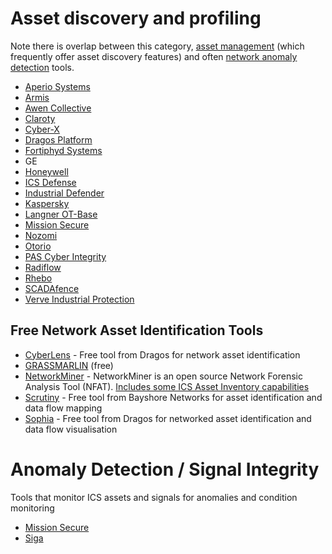 # Asset discovery and profiling

Note there is overlap between this category, [asset management](AssetMgmt.md) (which frequently offer asset discovery features) and often [network anomaly detection](NAD.md) tools.

* [Aperio Systems](https://www.aperio-systems.com/)
* [Armis](https://www.armis.com/)
* [Awen Collective](https://www.awencollective.com/)
* [Claroty](https://www.claroty.com/)
* [Cyber-X](https://cyberx-labs.com/)
* [Dragos Platform](https://www.dragos.com/)
* [Fortiphyd Systems](https://www.fortiphyd.com/)
* GE
* [Honeywell](https://www.honeywellprocess.com/en-US/explore/products/Forge%20Cybersecurity/Pages/default.aspx)
* [ICS Defense](https://icsdefense.net/)
* [Industrial Defender](https://www.industrialdefender.com/)
* [Kaspersky](https://ics.kaspersky.com/)
* [Langner OT-Base](https://www.langner.com/ot-base/)
* [Mission Secure](https://www.missionsecure.com/)
* [Nozomi](https://www.nozominetworks.com/)
* [Otorio](https://www.otorio.com)
* [PAS Cyber Integrity](https://cyber.pas.com/)
* [Radiflow](https://radiflow.com/)
* [Rhebo](https://www.rhebo.com)
* [SCADAfence](https://www.scadafence.com/)
* [Verve Industrial Protection](https://verveindustrial.com/)


## Free Network Asset Identification Tools
* [CyberLens](https://www.dragos.com/community-tools/) - Free tool from Dragos for network asset identification
* [GRASSMARLIN](https://github.com/nsacyber/GRASSMARLIN) (free)
* [NetworkMiner](https://www.netresec.com/?page=networkminer) - NetworkMiner is an open source Network Forensic Analysis Tool (NFAT). [Includes some ICS Asset Inventory capabilities](https://www.netresec.com/?page=Blog&month=2019-01&post=NetworkMiner-2-4-Released)
* [Scrutiny](https://bayshorenetworks.com/products/scrutiny/) - Free tool from Bayshore Networks for asset identification and data flow mapping
* [Sophia](https://www.dragos.com/community-tools/) - Free tool from Dragos for networked asset identification and data flow visualisation


# Anomaly Detection / Signal Integrity
Tools that monitor ICS assets and signals for anomalies and condition monitoring
* [Mission Secure](https://www.missionsecure.com/)
* [Siga](https://sigasec.com/)
